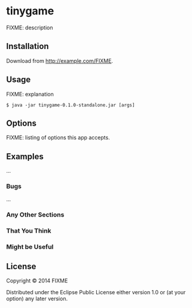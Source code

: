 # tinygame

FIXME: description

## Installation

Download from http://example.com/FIXME.

## Usage

FIXME: explanation

    $ java -jar tinygame-0.1.0-standalone.jar [args]

## Options

FIXME: listing of options this app accepts.

## Examples

...

### Bugs

...

### Any Other Sections
### That You Think
### Might be Useful

## License

Copyright © 2014 FIXME

Distributed under the Eclipse Public License either version 1.0 or (at
your option) any later version.
